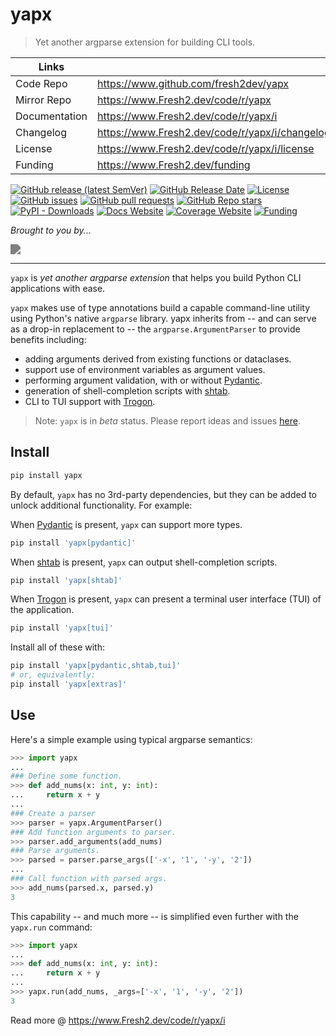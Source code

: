 # yapx

> Yet another argparse extension for building CLI tools.

| Links         |                        |
|---------------|------------------------|
| Code Repo     | https://www.github.com/fresh2dev/yapx           |
| Mirror Repo   | https://www.Fresh2.dev/code/r/yapx        |
| Documentation | https://www.Fresh2.dev/code/r/yapx/i           |
| Changelog     | https://www.Fresh2.dev/code/r/yapx/i/changelog |
| License       | https://www.Fresh2.dev/code/r/yapx/i/license   |
| Funding       | https://www.Fresh2.dev/funding        |

[![GitHub release (latest SemVer)](https://img.shields.io/github/v/release/fresh2dev/yapx?color=blue&style=for-the-badge)](https://www.github.com/fresh2dev/yapx/releases)
[![GitHub Release Date](https://img.shields.io/github/release-date/fresh2dev/yapx?color=blue&style=for-the-badge)](https://www.github.com/fresh2dev/yapx/releases)
[![License](https://img.shields.io/github/license/fresh2dev/yapx?color=blue&style=for-the-badge)](https://www.Fresh2.dev/code/r/yapx/i/license)
[![GitHub issues](https://img.shields.io/github/issues-raw/fresh2dev/yapx?color=blue&style=for-the-badge)](https://www.github.com/fresh2dev/yapx/issues)
[![GitHub pull requests](https://img.shields.io/github/issues-pr-raw/fresh2dev/yapx?color=blue&style=for-the-badge)](https://www.github.com/fresh2dev/yapx/pulls)
[![GitHub Repo stars](https://img.shields.io/github/stars/fresh2dev/yapx?color=blue&style=for-the-badge)](https://star-history.com/#fresh2dev/yapx&Date)
[![PyPI - Downloads](https://img.shields.io/pypi/dm/yapx?color=blue&style=for-the-badge)](https://pypi.org/project/yapx)
[![Docs Website](https://img.shields.io/website?down_message=unavailable&label=docs&style=for-the-badge&up_color=blue&up_message=available&url=https://www.Fresh2.dev/code/r/yapx/i)](https://www.Fresh2.dev/code/r/yapx/i)
[![Coverage Website](https://img.shields.io/website?down_message=unavailable&label=coverage&style=for-the-badge&up_color=blue&up_message=available&url=https://www.Fresh2.dev/code/r/yapx/i/tests/coverage)](https://www.Fresh2.dev/code/r/yapx/i/tests/coverage)
[![Funding](https://img.shields.io/badge/funding-%24%24%24-blue?style=for-the-badge)](https://www.Fresh2.dev/funding)

*Brought to you by...*

<a href="https://www.fresh2.dev"><img src="https://img.fresh2.dev/fresh2dev.svg" style="filter: invert(50%);"></img></a>

---

`yapx` is *yet another argparse extension* that helps you build Python CLI applications with ease.

`yapx` makes use of type annotations build a capable command-line utility using Python's native `argparse` library. yapx inherits from -- and can serve as a drop-in replacement to -- the `argparse.ArgumentParser` to provide benefits including:

- adding arguments derived from existing functions or dataclases.
- support use of environment variables as argument values.
- performing argument validation, with or without [Pydantic](...).
- generation of shell-completion scripts with [ shtab](...).
- CLI to TUI support with [Trogon](...).

> Note: `yapx` is in *beta* status. Please report ideas and issues [here](...).

## Install

```sh
pip install yapx
```

By default, `yapx` has no 3rd-party dependencies, but they can be added to unlock additional functionality. For example:

When [Pydantic](TODO) is present, `yapx` can support more types.

```sh
pip install 'yapx[pydantic]'
```

When [shtab](TODO) is present, `yapx` can output shell-completion scripts.

```sh
pip install 'yapx[shtab]'
```

When [Trogon](TODO) is present, `yapx` can present a terminal user interface (TUI) of the application.

```sh
pip install 'yapx[tui]'
```

Install all of these with:

```sh
pip install 'yapx[pydantic,shtab,tui]'
# or, equivalently:
pip install 'yapx[extras]'
```

## Use

Here's a simple example using typical argparse semantics:

```python
>>> import yapx
...
### Define some function.
>>> def add_nums(x: int, y: int):
...     return x + y
...
### Create a parser
>>> parser = yapx.ArgumentParser()
### Add function arguments to parser.
>>> parser.add_arguments(add_nums)
### Parse arguments.
>>> parsed = parser.parse_args(['-x', '1', '-y', '2'])
...
### Call function with parsed args.
>>> add_nums(parsed.x, parsed.y)
3
```

This capability -- and much more --  is simplified even further with the `yapx.run` command:

```python
>>> import yapx
...
>>> def add_nums(x: int, y: int):
...     return x + y
...
>>> yapx.run(add_nums, _args=['-x', '1', '-y', '2'])
3
```

Read more @ https://www.Fresh2.dev/code/r/yapx/i
